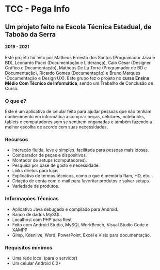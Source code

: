 # TCC - Pega Info
## Um projeto feito na Escola Técnica Estadual, de Taboão da Serra
#### 2019 - 2021


Este projeto foi feito por Matheus Ernesto dos Santos (Programador Java e BD), Leonardo Pucci (Documentação e Liderança), Caio César (Designer Gráfico e Documentação), Matheus De La Torre (Programador de BD e Documentação), Ricardo Gomes (Documentação) e Bruno Marques (Documentação e Design UX). Este grupo fez o projeto no **curso Ensino Médio Com Técnico de Informática**, sendo um Trabalho de Conclusão de Curso.


### O que é?


Este é um aplicativo de celular feito para ajudar pessoas que não tenham conhecimento em informática a comprar peças, celulares, notebooks, tablets e computadores sem se sentirem enganadas e também fazendo a melhor escolha de acordo com suas necessidades.


### Recursos


- Interação fluída, leve e simples, facilitada para pessoas mais idosas.
- Comparador de peças e dispositivos.
- Montador de setups (computadores).
- Pesquisa por base de gosto e necessidade.
- Links diretos para lojas.
- Explicativo de termos técnicos, como o que é memória Ram, HD, etc...
- Criação de conta com e-mail para favoritar produtos e salvar setups.
- Variedade de produtos.


### Informações Técnicas


- Aplicativo Java debugado e compilado para Android.
- Banco de dados MySQL.
- Localhost com PHP para Rest
- Feito com Android Studio, MySQL WorkBench, Visual Studio Code e XAMPP
- Gimp, Kdenlive, Word, PowerPoint, Excel e Visio para documentação.


### Requisitos mínimos


- Uma rede local (para o servidor)
- Um celular Android 6.0+

